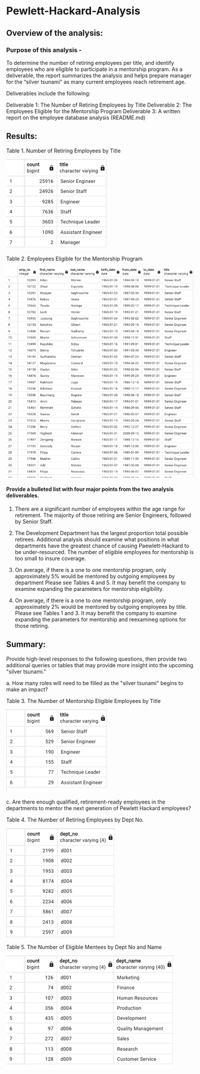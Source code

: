 # Pewlett-Hackard-Analysis

## Overview of the analysis: 

### Purpose of this analysis - 
To determine the number of retiring employees per title, and identify employees who are eligible to participate in a mentorship program. As a deliverable, the report summarizes the analysis and helps prepare manager for the “silver tsunami” as many current employees reach retirement age.

Deliverables include the following:

Deliverable 1: The Number of Retiring Employees by Title
Deliverable 2: The Employees Eligible for the Mentorship Program
Deliverable 3: A written report on the employee database analysis (README.md)


## Results: 

Table 1. Number of Retiring Employees by Title

![Retirees_by_title](Images/Retirees_by_title.png)


Table 2. Employees Eligible for the Mentorship Program

![Employees_Eligible_Mentorship](Images/Employees_Eligible_Mentorship.png)


#### Provide a bulleted list with four major points from the two analysis deliverables. 

1. There are a significant number of employees within the age range for retirement. The majority of those retiring are Senior Engineers, followed by Senior Staff. 

2. The Development Department has the largest proportion total possible retirees. Additional analysis should examine what positions in what departments have the greatest chance of causing Paewlett-Hackard to be under-resourced. The number of eligible employees for mentorship is too small to insure coverage. 

3. On average, if there is a one to one mentorship program, only approximately 5% would be mentored by outgoing employees by department Please see Tables 4 and 5. It may benefit the company to examine expanding the parameters for mentorship eligibility. 

4. On average, if there is a one to one mentorship program, only approximately 2% would be mentored by outgoing employees by title. Please see Tables 1 and 3. It may benefit the company to examine expanding the parameters for mentorship and reexamineg options for those retiring. 



## Summary: 

Provide high-level responses to the following questions, then provide two additional queries or tables that may provide more insight into the upcoming "silver tsunami."


a. How many roles will need to be filled as the "silver tsunami" begins to make an impact?

Table 3. The Number of Mentorship Eligible Employees by Title

![Mentees_by_title](Images/Mentees_by_title.png)


c. Are there enough qualified, retirement-ready employees in the departments to mentor the next generation of Pewlett Hackard employees?


Table 4. The Number of Retiring Employees by Dept No. 

![Retirees_by_dept](Images/Retirees_by_dept.png)


Table 5. The Number of Eligible Mentees by Dept No and Name

![Mentees_by_dept](Images/Mentees_by_dept.png)




